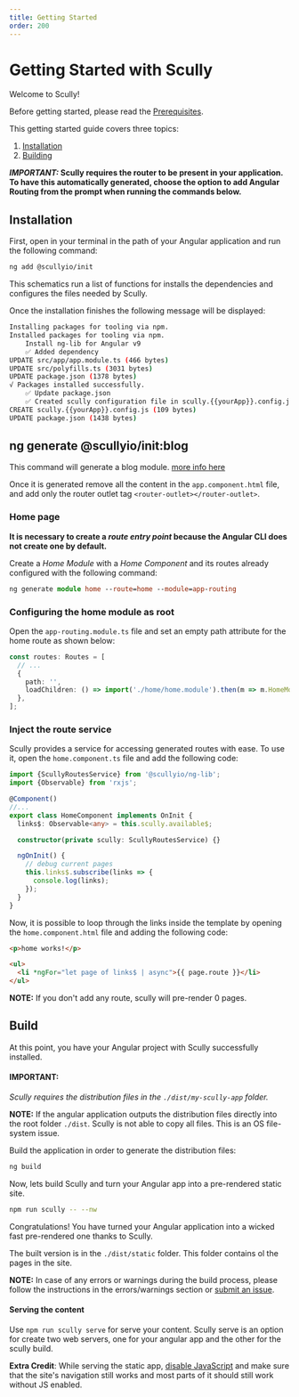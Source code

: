 ```yaml
---
title: Getting Started
order: 200
---
```


# Getting Started with Scully

Welcome to Scully!

Before getting started, please read the [Prerequisites](pre-requisites.md).

This getting started guide covers three topics:

1. [Installation](#installation)
2. [Building](#build)

**_IMPORTANT:_ Scully requires the router to be present in your application. To have this automatically generated, choose the option to add Angular Routing from the prompt when running the commands below.**

## Installation

First, open in your terminal in the path of your Angular application and run the following command:

```bash
ng add @scullyio/init
```

This schematics run a list of functions for installs the dependencies and configures the files needed by Scully.

Once the installation finishes the following message will be displayed:

```bash
Installing packages for tooling via npm.
Installed packages for tooling via npm.
    Install ng-lib for Angular v9
    ✅️ Added dependency
UPDATE src/app/app.module.ts (466 bytes)
UPDATE src/polyfills.ts (3031 bytes)
UPDATE package.json (1378 bytes)
√ Packages installed successfully.
    ✅️ Update package.json
    ✅️ Created scully configuration file in scully.{{yourApp}}.config.js
CREATE scully.{{yourApp}}.config.js (109 bytes)
UPDATE package.json (1438 bytes)
```

## ng generate @scullyio/init:blog

This command will generate a blog module. [more info here](blog.md)

Once it is generated remove all the content in the `app.component.html` file, and add only the router outlet tag `<router-outlet></router-outlet>`.

### Home page

**It is necessary to create a _route entry point_ because the Angular CLI does not create one by default.**

Create a _Home Module_ with a _Home Component_ and its routes already configured with the following command:

```ts
ng generate module home --route=home --module=app-routing
```

### Configuring the home module as root

Open the `app-routing.module.ts` file and set an empty path attribute for the home route as shown below:

```ts
const routes: Routes = [
  // ...
  {
    path: '',
    loadChildren: () => import('./home/home.module').then(m => m.HomeModule),
  },
];
```

### Inject the route service

Scully provides a service for accessing generated routes with ease. To use it, open the `home.component.ts` file and add the following code:

```ts
import {ScullyRoutesService} from '@scullyio/ng-lib';
import {Observable} from 'rxjs';

@Component()
//...
export class HomeComponent implements OnInit {
  links$: Observable<any> = this.scully.available$;

  constructor(private scully: ScullyRoutesService) {}

  ngOnInit() {
    // debug current pages
    this.links$.subscribe(links => {
      console.log(links);
    });
  }
}
```

Now, it is possible to loop through the links inside the template by opening the `home.component.html` file and adding the following code:

```html
<p>home works!</p>

<ul>
  <li *ngFor="let page of links$ | async">{{ page.route }}</li>
</ul>
```

**NOTE:** If you don't add any route, scully will pre-render 0 pages.

## Build

At this point, you have your Angular project with Scully successfully installed.

#### IMPORTANT:

_Scully requires the distribution files in the `./dist/my-scully-app` folder._

**NOTE:** If the angular application outputs the distribution files directly into the root folder `./dist`. Scully is not able to copy all files. This is an OS file-system issue.

Build the application in order to generate the distribution files:

```bash
ng build
```

Now, lets build Scully and turn your Angular app into a pre-rendered static site.

```bash
npm run scully -- --nw
```

Congratulations! You have turned your Angular application into a wicked fast pre-rendered one thanks to Scully.

The built version is in the `./dist/static` folder. This folder contains ol the pages in the site.

**NOTE:** In case of any errors or warnings during the build process, please follow the instructions in the errors/warnings section or [submit an issue](https://github.com/scullyio/scully/issues/new/choose).

#### Serving the content

Use `npm run scully serve` for serve your content.
Scully serve is an option for create two web servers, one for your angular app and the other for the scully build.

**Extra Credit**: While serving the static app, [disable JavaScript](https://developers.google.com/web/tools/chrome-devtools/javascript/disable)
and make sure that the site's navigation still works and most parts of it should still work without JS enabled.
